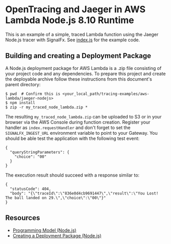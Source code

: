 # OpenTracing and Jaeger in AWS Lambda Node.js 8.10 Runtime

This is an example of a simple, traced Lambda function using the Jaeger Node.js tracer with SignalFx.
See [index.js](./index.js) for the example code.

## Building and creating a Deployment Package

A Node.js deployment package for AWS Lambda is a .zip file consisting of your project code and any dependencies.
To prepare this project and create the deployable archive follow these instructions from this document's parent
directory:

```
$ pwd  # Confirm this is <your_local_path/tracing-examples/aws-lambda/jaeger-nodejs>
$ npm install
$ zip -r my_traced_node_lambda.zip *
```

The resulting `my_traced_node_lambda.zip` can be uploaded to S3 or in your browser via the AWS Console
during function creation. Register your handler as `index.requestHandler` and don't forget to set the
`SIGNALFX_INGEST_URL` environment variable to point to your Gateway.  You should be able test the application
with the following test event:

```
{
  "queryStringParameters": {
    "choice": "00"
  }
}
```

The execution result should succeed with a response similar to:
```
{
  "statusCode": 404,
  "body": "{\"traceId\":\"836e0d4cb9691447\",\"result\":\"You Lost! The ball landed on 29.\",\"choice\":\"00\"}"
}
```

## Resources

- [Programming Model (Node.js)](https://docs.aws.amazon.com/lambda/latest/dg/programming-model.html)
- [Creating a Deployment Package (Node.js)](https://docs.aws.amazon.com/lambda/latest/dg/nodejs-create-deployment-pkg.html)
